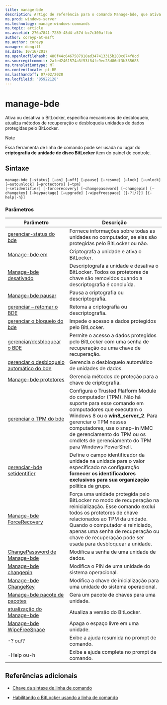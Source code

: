 ```yaml
---
title: manage-bde
description: Artigo de referência para o comando Manage-bde, que ativa ou desativa o BitLocker, especifica mecanismos de desbloqueio, atualiza métodos de recuperação e desbloqueia unidades de dados protegidas pelo BitLocker.
ms.prod: windows-server
ms.technology: manage-windows-commands
ms.topic: article
ms.assetid: 276a7841-7289-48d4-a57d-bc7c300affbb
author: coreyp-at-msft
ms.author: coreyp
manager: dongill
ms.date: 10/16/2017
ms.openlocfilehash: 480f44c6467587918ad347413315b208c874f8cd
ms.sourcegitcommit: 2afed2461574a3f53f84fc9ec28d86df3b335685
ms.translationtype: MT
ms.contentlocale: pt-BR
ms.lasthandoff: 07/02/2020
ms.locfileid: "85922128"
---
```

# <a name="manage-bde"></a>manage-bde

Ativa ou desativa o BitLocker, especifica mecanismos de desbloqueio, atualiza métodos de recuperação e desbloqueia unidades de dados protegidas pelo BitLocker.

> [!NOTE]
> Essa ferramenta de linha de comando pode ser usada no lugar do **criptografia de unidade de disco BitLocker** item do painel de controle.

## <a name="syntax"></a>Sintaxe

```
manage-bde [-status] [–on] [–off] [–pause] [–resume] [–lock] [–unlock] [–autounlock] [–protectors] [–tpm]
[–setidentifier] [-forcerecovery] [–changepassword] [–changepin] [–changekey] [-keypackage] [–upgrade] [-wipefreespace] [{-?|/?}] [{-help|-h}]
```

### <a name="parameters"></a>Parâmetros

| Parâmetro | Descrição |
| --------- |------------ |
| [gerenciar-status do bde](manage-bde-status.md) | Fornece informações sobre todas as unidades no computador, se elas são protegidas pelo BitLocker ou não. |
| [Manage-bde em](manage-bde-on.md) | Criptografa a unidade e ativa o BitLocker. |
| [Manage-bde desativado](manage-bde-off.md) | Descriptografa a unidade e desativa o BitLocker. Todos os protetores de chave são removidos quando a descriptografia é concluída. |
| [Manage-bde pausar](manage-bde-pause.md) | Pausa a criptografia ou descriptografia. |
| [gerenciar – retomar o BDE](manage-bde-resume.md) | Retoma a criptografia ou descriptografia. |
| [gerenciar o bloqueio do bde](manage-bde-lock.md) | Impede o acesso a dados protegidos pelo BitLocker. |
| [gerenciar/desbloquear o BDE](manage-bde-unlock.md) | Permite o acesso a dados protegidos pelo BitLocker com uma senha de recuperação ou uma chave de recuperação. |
| [gerenciar o desbloqueio automático do bde](manage-bde-autounlock.md) | Gerencia o desbloqueio automático de unidades de dados. |
| [Manage-bde protetores](manage-bde-protectors.md) | Gerencia métodos de proteção para a chave de criptografia. |
| [gerenciar o TPM do bde](manage-bde-tpm.md) | Configura o Trusted Platform Module do computador (TPM). Não há suporte para esse comando em computadores que executam o Windows 8 ou o **win8_server_2**. Para gerenciar o TPM nesses computadores, use o snap-in MMC de gerenciamento do TPM ou os cmdlets de gerenciamento do TPM para Windows PowerShell. |
| [gerenciar-bde setidentifier](manage-bde-setidentifier.md)   | Define o campo identificador da unidade na unidade para o valor especificado na configuração **fornecer os identificadores exclusivos para sua organização** política de grupo. |
| [Manage-bde ForceRecovery](manage-bde-forcerecovery.md) | Força uma unidade protegida pelo BitLocker no modo de recuperação na reinicialização. Esse comando exclui todos os protetores de chave relacionados ao TPM da unidade. Quando o computador é reiniciado, apenas uma senha de recuperação ou chave de recuperação pode ser usada para desbloquear a unidade. |
| [ChangePassword de Manage-bde](manage-bde-changepassword.md) | Modifica a senha de uma unidade de dados. |
| [Manage-bde changepin](manage-bde-changepin.md) | Modifica o PIN de uma unidade do sistema operacional. |
| [Manage-bde ChangeKey](manage-bde-changekey.md) | Modifica a chave de inicialização para uma unidade do sistema operacional. |
| [Manage-bde pacote de pacotes](manage-bde-keypackage.md) | Gera um pacote de chaves para uma unidade. |
| [atualização do Manage-bde](manage-bde-upgrade.md) | Atualiza a versão do BitLocker. |
| [Manage-bde WipeFreeSpace](manage-bde-wipefreespace.md) | Apaga o espaço livre em uma unidade. |
| -? ou/? | Exibe a ajuda resumida no prompt de comando. |
| -Help ou-h | Exibe a ajuda completa no prompt de comando. |

## <a name="additional-references"></a>Referências adicionais

- [Chave da sintaxe de linha de comando](command-line-syntax-key.md)

- [Habilitando o BitLocker usando a linha de comando](https://technet.microsoft.com/library/dd894351(v=ws.10).aspx)

